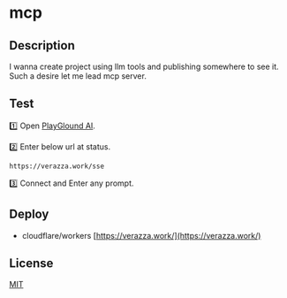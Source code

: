 # mcp

## Description
I wanna create project using llm tools and publishing somewhere to see it. Such a desire let me lead mcp server.

## Test
:one: Open [PlayGlound AI](https://playground.ai.cloudflare.com/).  

:two: Enter below url at status.
```
https://verazza.work/sse
```
:three: Connect and Enter any prompt.

## Deploy
- cloudflare/workers
[https://verazza.work/](https://verazza.work/)

## License
[MIT](LICENSE)
